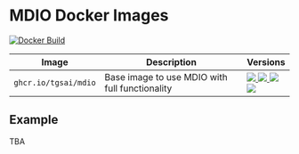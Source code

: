 # MDIO Docker Images

[![Docker Build](https://github.com/TGSAI/mdio-docker/actions/workflows/build.yml/badge.svg)](https://github.com/TGSAI/mdio-docker/actions/workflows/build.yml)

| Image                | Description                                    | Versions                                                                                                                                                                    |
|----------------------|------------------------------------------------|-----------------------------------------------------------------------------------------------------------------------------------------------------------------------------|
| `ghcr.io/tgsai/mdio` | Base image to use MDIO with full functionality | [![][tgsai-mdio-py38-release] ![][tgsai-mdio-release] ![][tgsai-mdio-latest] <br /> ![][tgsai-mdio-py39-release]](https://github.com/tgsai/mdio-docker/pkgs/container/mdio) |

[tgsai-mdio-latest]: https://img.shields.io/badge/ghcr.io%2Ftgsai%2Fmdio-latest-purple
[tgsai-mdio-release]: https://img.shields.io/badge/ghcr.io%2Ftgsai%2Fmdio-0.2.9-purple
[tgsai-mdio-py38-release]: https://img.shields.io/badge/ghcr.io%2Ftgsai%2Fmdio-0.2.9--py3.8-purple
[tgsai-mdio-py39-release]: https://img.shields.io/badge/ghcr.io%2Ftgsai%2Fmdio-0.2.9--py3.9-purple

## Example

TBA